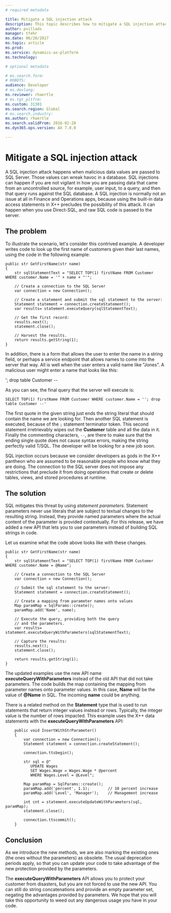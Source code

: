 ```yaml
---
# required metadata

title: Mitigate a SQL injection attack
description: This topic describes how to mitigate a SQL injection attack in X++.
author: pvillads
manager: tfehr
ms.date: 06/20/2017
ms.topic: article
ms.prod: 
ms.service: dynamics-ax-platform
ms.technology: 

# optional metadata

# ms.search.form: 
# ROBOTS: 
audience: Developer
# ms.devlang: 
ms.reviewer: rhaertle
# ms.tgt_pltfrm: 
ms.custom: 31301
ms.search.region: Global
# ms.search.industry: 
ms.author: rhaertle
ms.search.validFrom: 2016-02-28
ms.dyn365.ops.version: AX 7.0.0

---
```


# Mitigate a SQL injection attack

A SQL injection attack happens when malicious data values are passed to SQL Server. Those values can wreak havoc in a database. SQL injections can happen if you are not vigilant in how you are passing data that came from an uncontrolled source, for example, user input, to a query, and then that query runs against the SQL database. A SQL injection is normally not an issue at all in Finance and Operations apps, because using the built-in data access statements in X++ precludes the possibility of this attack. It can happen when you use Direct-SQL, and raw SQL code is passed to the server.

## The problem

To illustrate the scenario, let's consider this contrived example. A developer writes code to look up the first name of customers given their last names, using the code in the following example:

```xpp
public str GetFirstName(str name)
{
    str sqlStatementText = "SELECT TOP(1) firstName FROM Customer WHERE customer.Name = '" + name + "'";

    // Create a connection to the SQL Server
    var connection = new Connection();

    // Create a statement and submit the sql statement to the server:
    Statement statement = connection.createStatement();
    var results= statement.executeQuery(sqlStatementText);

    // Get the first record:
    results.next();
    statement.close();

    // Harvest the results.
    return results.getString(1);
}
```

In addition, there is a form that allows the user to enter the name in a string field, or perhaps a service endpoint that allows names to come into the server that way. All is well when the user enters a valid name like "Jones". A malicious user might enter a name that looks like this:

'; drop table Customer --

As you can see, the final query that the server will execute is:

```xpp
SELECT TOP(1) firstName FROM Customer WHERE customer.Name = ''; drop table Customer --'
```

The first quote in the given string just ends the string literal that should contain the name we are looking for. Then another SQL statement is executed, because of the `;` statement terminator token. This second statement irretrievably wipes out the **Customer** table and all the data in it. Finally the commenting characters, `--`, are there to make sure that the ending single quote does not cause syntax errors, making the string perfectly valid T/SQL. The developer will be looking for a new job soon.

SQL injection occurs because we consider developers as gods in the X++ pantheon who are assumed to be reasonable people who know what they are doing. The connection to the SQL server does not impose any restrictions that preclude it from doing operations that create or delete tables, views, and stored procedures at runtime.

## The solution

SQL mitigates this threat by using *statement parameters*. Statement parameters never use literals that are subject to textual changes to the resulting string. Instead, they provide named parameters where the actual content of the parameter is provided contextually. For this release, we have added a new API that lets you to use parameters instead of building SQL strings in code.

Let us examine what the code above looks like with these changes.

```xpp
public str GetFirstName(str name)
{
    str sqlStatementText = "SELECT TOP(1) firstName FROM Customer WHERE customer.Name = @Name";

    // Create a connection to the SQL Server
    var connection = new Connection();

    // Submit the sql statement to the server:
    Statement statement = connection.createStatement();

    // Create a mapping from parameter names onto values
    Map paramMap = SqlParams::create();
    paramMap.add('Name', name);

    // Execute the query, providing both the query
    // and the parameters.
    var results= statement.executeQueryWithParameters(sqlStatementText);

    // Capture the results:
    results.next();
    statement.close();

    return results.getString(1);
}
```

The updated examples use the new API name **executeQueryWithParameters** instead of the old API that did not take parameters. The code builds the map containing the mapping from parameter names onto parameter values. In this case, **Name** will be the value of **@Name** in SQL. The incoming **name** could be anything.

There is a related method on the **Statement** type that is used to run statements that return integer values instead or rows. Typically, the integer value is the number of rows impacted. This example uses the X++ data statements with the **executeQueryWithParameters** API:

```xpp
    public void InsertWithStrParameter()
    {
        var connection = new Connection();
        Statement statement = connection.createStatement();

        connection.ttsbegin();

        str sql = @"
           UPDATE Wages
           SET Wages.Wage = Wages.Wage * @percent
           WHERE Wages.Level = @Level";

        Map paramMap = SqlParams::create();
        paramMap.add('percent', 1.1);        // 10 percent increase
        paramMap.add('Level', 'Manager');    // Management increase

        int cnt = statement.executeUpdateWithParameters(sql, paramMap);
        statement.close();

        connection.ttscommit();
    }
```

## Conclusion

As we introduce the new methods, we are also marking the existing ones (the ones without the parameters) as obsolete. The usual deprecation periods apply, so that you can update your code to take advantage of the new protection provided by the parameters.

The **executeQueryWithParameters** API allows you to protect your customer from disasters, but you are not forced to use the new API. You can still do string concatenations and provide an empty parameter set, negating the advantages provided by parameters. We hope that you will take this opportunity to weed out any dangerous usage you have in your code.
